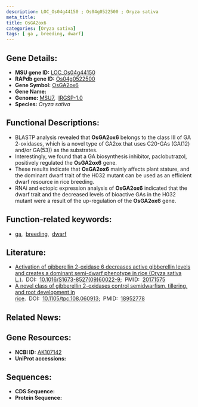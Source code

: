 ```yaml
---
description: LOC_Os04g44150 ; Os04g0522500 ; Oryza sativa
meta_title:
title: OsGA2ox6
categories: [Oryza sativa]
tags: [ ga , breeding, dwarf]
---
```


## Gene Details:
- **MSU gene ID:** [LOC_Os04g44150](http://rice.uga.edu/cgi-bin/ORF_infopage.cgi?orf=LOC_Os04g44150)  
- **RAPdb gene ID:** [Os04g0522500](https://rapdb.dna.affrc.go.jp/locus/?name=Os04g0522500)  
- **Gene Symbol:** <u>OsGA2ox6</u>
- **Gene Name:**
- **Genome:**  [MSU7](http://rice.uga.edu/),&nbsp;&nbsp;[IRGSP-1.0](https://rapdb.dna.affrc.go.jp/download/irgsp1.html)
- **Species:** *Oryza sativa*

## Functional Descriptions:
   - BLASTP analysis revealed that **OsGA2ox6** belongs to the class III of GA 2-oxidases, which is a novel type of GA2ox that uses C20-GAs (GA(12) and/or GA(53)) as the substrates.
   - Interestingly, we found that a GA biosynthesis inhibitor, paclobutrazol, positively regulated the **OsGA2ox6** gene.
   - These results indicate that **OsGA2ox6** mainly affects plant stature, and the dominant dwarf trait of the H032 mutant can be used as an efficient dwarf resource in rice breeding.
   - RNAi and ectopic expression analysis of **OsGA2ox6** indicated that the dwarf trait and the decreased levels of bioactive GAs in the H032 mutant were a result of the up-regulation of the **OsGA2ox6** gene.

## Function-related keywords:
   - [ga](/tags/ga/),&nbsp;&nbsp;[breeding](/tags/breeding/),&nbsp;&nbsp;[dwarf](/tags/dwarf/)

## Literature:
   - [Activation of gibberellin 2-oxidase 6 decreases active gibberellin levels and creates a dominant semi-dwarf phenotype in rice (Oryza sativa L.)](https://www.doi.org/10.1016/S1673-8527(09)60022-9).&nbsp;&nbsp;DOI:&nbsp;&nbsp;[10.1016/S1673-8527(09)60022-9](https://www.doi.org/10.1016/S1673-8527(09)60022-9);&nbsp;&nbsp;PMID:&nbsp;&nbsp;[20171575](https://pubmed.ncbi.nlm.nih.gov/20171575/)
   - [A novel class of gibberellin 2-oxidases control semidwarfism, tillering, and root development in rice](https://www.doi.org/10.1105/tpc.108.060913).&nbsp;&nbsp;DOI:&nbsp;&nbsp;[10.1105/tpc.108.060913](https://www.doi.org/10.1105/tpc.108.060913);&nbsp;&nbsp;PMID:&nbsp;&nbsp;[18952778](https://pubmed.ncbi.nlm.nih.gov/18952778/)

## Related News:

## Gene Resources:
- **NCBI ID:**  [AK107142](http://www.ncbi.nlm.nih.gov/nuccore/AK107142)
- **UniProt accessions:** [](https://www.uniprot.org/uniprotkb//entry)

## Sequences:
- **CDS Sequence:**
- **Protein Sequence:**
